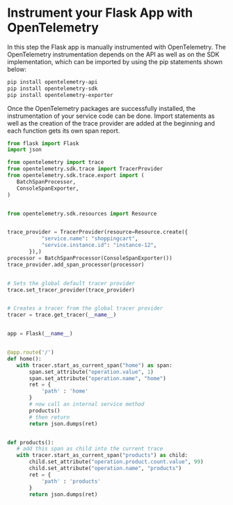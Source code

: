 # Instrument your Flask App with OpenTelemetry

In this step the Flask app is manually instrumented with OpenTelemetry.
The OpenTelemetry instrumentation depends on the API as well as on the SDK implementation, which can be 
imported by using the pip statements shown below:

```bash
pip install opentelemetry-api
pip install opentelemetry-sdk
pip install opentelemetry-exporter
```

Once the OpenTelemetry packages are successfully installed, the instrumentation of your service code can be done.
Import statements as well as the creation of the trace provider are added at the beginning and each function gets its own span report.

```python
from flask import Flask
import json

from opentelemetry import trace
from opentelemetry.sdk.trace import TracerProvider
from opentelemetry.sdk.trace.export import (
   BatchSpanProcessor,
   ConsoleSpanExporter,
)


from opentelemetry.sdk.resources import Resource


trace_provider = TracerProvider(resource=Resource.create({
           "service.name": "shoppingcart",
           "service.instance.id": "instance-12",
       }),)
processor = BatchSpanProcessor(ConsoleSpanExporter())
trace_provider.add_span_processor(processor)


# Sets the global default tracer provider
trace.set_tracer_provider(trace_provider)


# Creates a tracer from the global tracer provider
tracer = trace.get_tracer(__name__)


app = Flask(__name__)


@app.route('/')
def home():
   with tracer.start_as_current_span("home") as span:
       span.set_attribute("operation.value", 1)
       span.set_attribute("operation.name", "home")
       ret = {
           'path' : 'home'   
       }
       # now call an internal service method
       products()
       # then return
       return json.dumps(ret)


def products():
   # add this span as child into the current trace
   with tracer.start_as_current_span("products") as child:
       child.set_attribute("operation.product.count.value", 99)
       child.set_attribute("operation.name", "products")
       ret = {
           'path' : 'products'   
       }
       return json.dumps(ret)

```
